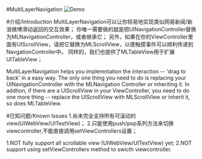 #MultiLayerNavigation
![Demo](http://code4app.qiniudn.com/photo/516ce1f76803fa5034000001_12.png)

#介绍/Introduction
MultiLayerNavigation可以让你轻易地实现类似网易新闻/新浪微博滑动返回的交互效果；
你唯一需要做的就是把UINavigationController替换为MLNavigationController，或者继承它；
另外，如果在你的ViewController里面有UIScrollView，请把它替换为MLScrollView，以便触摸事件可以顺利传递到NavgationController中。
同样的，我们也提供了MLTableView用于扩展UITableView；

MultiLayerNavigation helps you implemntation the interaction -- 'drag to back' in a easy way.
The only one thing you need to do is replacing your UINavigationController with the MLNavigation Controller or inheriting it. 
In addtion, if there are a UIScrollView in your ViewController, you need to do one more thing -- replace the UIScrollView with MLScrollView or inherit it, so does MLTableView.

#已知问题/Known Issues
1.尚未完全支持所有可滚动的view(UIWebView/UITextView)；
2.只能使用push/pop系列方法来切换viewcontroller,不能直接调用setViewControllers设置；

1.NOT fully support all scrollable view (UIWebView/UITextView) yet;
2.NOT support using setViewControllers method to swicth viewcontroller.


